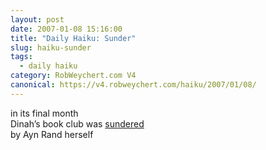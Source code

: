 ```yaml
---
layout: post
date: 2007-01-08 15:16:00
title: "Daily Haiku: Sunder"
slug: haiku-sunder
tags:
  - daily haiku
category: RobWeychert.com V4
canonical: https://v4.robweychert.com/haiku/2007/01/08/
---
```


in its final month  
Dinah’s book club was [sundered](http://dictionary.reference.com/wordoftheday/archive/2007/01/08.html)  
by Ayn Rand herself